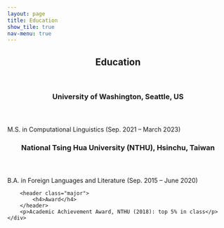 ```yaml
---
layout: page
title: Education
show_tile: true
nav-menu: true
---
```


<!-- Main -->
<div id="main" class="alt">
	
<!-- One -->	
<section id="one">
	<div class="inner">
		<header class="major">
			<h2>Education</h2>
		</header>
	</div>
</section>

<!-- Two -->
<section id="two">
	<div class="inner">
		<header class="major">
			<h3>University of Washington, Seattle, US</h3>
		</header>
		<p>M.S. in Computational Linguistics (Sep. 2021 – March 2023)</p>
	</div>
</section>

<!-- Three -->
<section id="three">
	<div class="inner">
		<header class="major">
			<h3>National Tsing Hua University (NTHU), Hsinchu, Taiwan</h3>
		</header>
		<p>B.A. in Foreign Languages and Literature (Sep. 2015 – June 2020)</p>
		
		<header class="major">
			<h4>Award</h4>
		</header>
		<p>Academic Achievement Award, NTHU (2018): top 5% in class</p>
	</div>
</section>

<!-- Four -->
<!-- <section id="four">
	<div class="inner">
		<header class="major">
			<h4>Award</h4>
		</header>
		<p>Academic Achievement Award, NTHU (2018): top 5% in class</p>
	</div>
</section> -->

</div>

